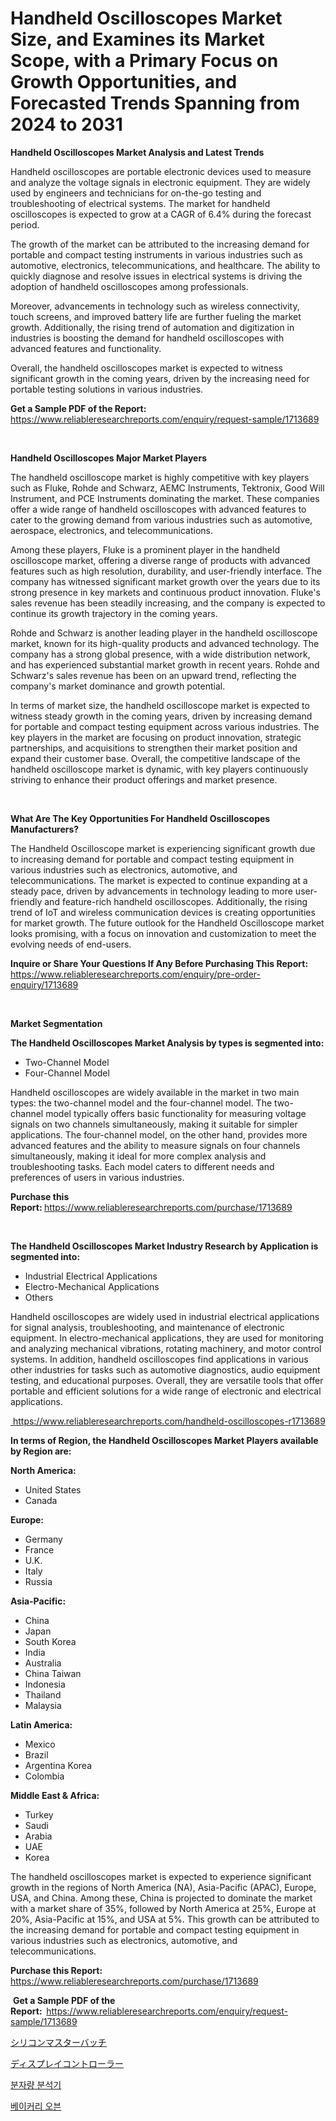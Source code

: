 <p><h1>Handheld Oscilloscopes Market Size, and Examines its Market Scope, with a Primary Focus on Growth Opportunities, and Forecasted Trends Spanning from 2024 to 2031</h1></p><p><strong>Handheld Oscilloscopes Market Analysis and Latest Trends</strong></p>
<p><p>Handheld oscilloscopes are portable electronic devices used to measure and analyze the voltage signals in electronic equipment. They are widely used by engineers and technicians for on-the-go testing and troubleshooting of electrical systems. The market for handheld oscilloscopes is expected to grow at a CAGR of 6.4% during the forecast period.</p><p>The growth of the market can be attributed to the increasing demand for portable and compact testing instruments in various industries such as automotive, electronics, telecommunications, and healthcare. The ability to quickly diagnose and resolve issues in electrical systems is driving the adoption of handheld oscilloscopes among professionals.</p><p>Moreover, advancements in technology such as wireless connectivity, touch screens, and improved battery life are further fueling the market growth. Additionally, the rising trend of automation and digitization in industries is boosting the demand for handheld oscilloscopes with advanced features and functionality.</p><p>Overall, the handheld oscilloscopes market is expected to witness significant growth in the coming years, driven by the increasing need for portable testing solutions in various industries.</p></p>
<p><strong>Get a Sample PDF of the Report:&nbsp;</strong> <a href="https://www.reliableresearchreports.com/enquiry/request-sample/1713689">https://www.reliableresearchreports.com/enquiry/request-sample/1713689</a></p>
<p>&nbsp;</p>
<p><strong>Handheld Oscilloscopes Major Market Players</strong></p>
<p><p>The handheld oscilloscope market is highly competitive with key players such as Fluke, Rohde and Schwarz, AEMC Instruments, Tektronix, Good Will Instrument, and PCE Instruments dominating the market. These companies offer a wide range of handheld oscilloscopes with advanced features to cater to the growing demand from various industries such as automotive, aerospace, electronics, and telecommunications.</p><p>Among these players, Fluke is a prominent player in the handheld oscilloscope market, offering a diverse range of products with advanced features such as high resolution, durability, and user-friendly interface. The company has witnessed significant market growth over the years due to its strong presence in key markets and continuous product innovation. Fluke's sales revenue has been steadily increasing, and the company is expected to continue its growth trajectory in the coming years.</p><p>Rohde and Schwarz is another leading player in the handheld oscilloscope market, known for its high-quality products and advanced technology. The company has a strong global presence, with a wide distribution network, and has experienced substantial market growth in recent years. Rohde and Schwarz's sales revenue has been on an upward trend, reflecting the company's market dominance and growth potential.</p><p>In terms of market size, the handheld oscilloscope market is expected to witness steady growth in the coming years, driven by increasing demand for portable and compact testing equipment across various industries. The key players in the market are focusing on product innovation, strategic partnerships, and acquisitions to strengthen their market position and expand their customer base. Overall, the competitive landscape of the handheld oscilloscope market is dynamic, with key players continuously striving to enhance their product offerings and market presence.</p></p>
<p>&nbsp;</p>
<p><strong>What Are The Key Opportunities For Handheld Oscilloscopes Manufacturers?</strong></p>
<p><p>The Handheld Oscilloscope market is experiencing significant growth due to increasing demand for portable and compact testing equipment in various industries such as electronics, automotive, and telecommunications. The market is expected to continue expanding at a steady pace, driven by advancements in technology leading to more user-friendly and feature-rich handheld oscilloscopes. Additionally, the rising trend of IoT and wireless communication devices is creating opportunities for market growth. The future outlook for the Handheld Oscilloscope market looks promising, with a focus on innovation and customization to meet the evolving needs of end-users.</p></p>
<p><strong>Inquire or Share Your Questions If Any Before Purchasing This Report:</strong> <a href="https://www.reliableresearchreports.com/enquiry/pre-order-enquiry/1713689">https://www.reliableresearchreports.com/enquiry/pre-order-enquiry/1713689</a></p>
<p>&nbsp;</p>
<p><strong>Market Segmentation</strong></p>
<p><strong>The Handheld Oscilloscopes Market Analysis by types is segmented into:</strong></p>
<p><ul><li>Two-Channel Model</li><li>Four-Channel Model</li></ul></p>
<p><p>Handheld oscilloscopes are widely available in the market in two main types: the two-channel model and the four-channel model. The two-channel model typically offers basic functionality for measuring voltage signals on two channels simultaneously, making it suitable for simpler applications. The four-channel model, on the other hand, provides more advanced features and the ability to measure signals on four channels simultaneously, making it ideal for more complex analysis and troubleshooting tasks. Each model caters to different needs and preferences of users in various industries.</p></p>
<p><strong>Purchase this Report:&nbsp;</strong><a href="https://www.reliableresearchreports.com/purchase/1713689">https://www.reliableresearchreports.com/purchase/1713689</a></p>
<p>&nbsp;</p>
<p><strong>The Handheld Oscilloscopes Market Industry Research by Application is segmented into:</strong></p>
<p><ul><li>Industrial Electrical Applications</li><li>Electro-Mechanical Applications</li><li>Others</li></ul></p>
<p><p>Handheld oscilloscopes are widely used in industrial electrical applications for signal analysis, troubleshooting, and maintenance of electronic equipment. In electro-mechanical applications, they are used for monitoring and analyzing mechanical vibrations, rotating machinery, and motor control systems. In addition, handheld oscilloscopes find applications in various other industries for tasks such as automotive diagnostics, audio equipment testing, and educational purposes. Overall, they are versatile tools that offer portable and efficient solutions for a wide range of electronic and electrical applications.</p></p>
<p><a href="https://www.reliableresearchreports.com/handheld-oscilloscopes-r1713689">&nbsp;https://www.reliableresearchreports.com/handheld-oscilloscopes-r1713689</a></p>
<p><strong>In terms of Region, the Handheld Oscilloscopes Market Players available by Region are:</strong></p>
<p>
    <p> <strong> North America: </strong>
        <ul>
            <li>United States</li>
            <li>Canada</li>
        </ul>
        </p> 
    <p> <strong> Europe: </strong>
        <ul>
            <li>Germany</li>
            <li>France</li>
            <li>U.K.</li>
            <li>Italy</li>
            <li>Russia</li>
        </ul>
        </p> 
    <p> <strong> Asia-Pacific: </strong>
        <ul>
            <li>China</li>
            <li>Japan</li>
            <li>South Korea</li>
            <li>India</li>
            <li>Australia</li>
            <li>China Taiwan</li>
            <li>Indonesia</li>
            <li>Thailand</li>
            <li>Malaysia</li>
        </ul>
        </p> 
    <p> <strong> Latin America: </strong>
        <ul>
            <li>Mexico</li>
            <li>Brazil</li>
            <li>Argentina Korea</li>
            <li>Colombia</li>
        </ul>
        </p> 
    <p> <strong> Middle East & Africa: </strong>
        <ul>
            <li>Turkey</li>
            <li>Saudi</li>
            <li>Arabia</li>
            <li>UAE</li>
            <li>Korea</li>
        </ul>
    </p>
    </p>
<p><p>The handheld oscilloscopes market is expected to experience significant growth in the regions of North America (NA), Asia-Pacific (APAC), Europe, USA, and China. Among these, China is projected to dominate the market with a market share of 35%, followed by North America at 25%, Europe at 20%, Asia-Pacific at 15%, and USA at 5%. This growth can be attributed to the increasing demand for portable and compact testing equipment in various industries such as electronics, automotive, and telecommunications.</p></p>
<p><strong>Purchase this Report: </strong><a href="https://www.reliableresearchreports.com/purchase/1713689">https://www.reliableresearchreports.com/purchase/1713689</a></p>
<p>&nbsp;<strong>Get a Sample PDF of the Report:&nbsp;&nbsp;</strong><a href="https://www.reliableresearchreports.com/enquiry/request-sample/1713689">https://www.reliableresearchreports.com/enquiry/request-sample/1713689</a></p>
<p><strong></strong></p>
<p><p><a href="https://medium.com/@horaceogisich78/%E3%82%B7%E3%83%AA%E3%82%B3%E3%83%BC%E3%83%B3%E3%83%9E%E3%82%B9%E3%82%BF%E3%83%BC%E3%83%90%E3%83%83%E3%83%81%E5%B8%82%E5%A0%B4-%E7%AB%B6%E4%BA%89%E5%88%86%E6%9E%90-%E5%B8%82%E5%A0%B4%E3%83%88%E3%83%AC%E3%83%B3%E3%83%89-2031%E5%B9%B4%E3%81%BE%E3%81%A7%E3%81%AE%E4%BA%88%E6%B8%AC-03a81ad4488f">シリコンマスターバッチ</a></p><p><a href="https://medium.com/@rocklobster885/%E3%83%87%E3%82%A3%E3%82%B9%E3%83%97%E3%83%AC%E3%82%A4%E3%82%B3%E3%83%B3%E3%83%88%E3%83%AD%E3%83%BC%E3%83%A9%E3%83%BC%E5%B8%82%E5%A0%B4%E3%81%AE%E5%B1%95%E6%9C%9B-%E7%94%A3%E6%A5%AD%E6%A6%82%E8%A6%81%E3%81%A8%E4%BA%88%E6%B8%AC-2024%E5%B9%B4%E3%81%8B%E3%82%892031%E5%B9%B4-05579824326f">ディスプレイコントローラー</a></p><p><a href="https://medium.com/@marymorgan1939/%EB%B6%84%EC%9E%90%EB%9F%89-%EB%B6%84%EC%84%9D%EA%B8%B0-%EC%8B%9C%EC%9E%A5-%EC%A0%84%EB%A7%9D-%EC%82%B0%EC%97%85-%EA%B0%9C%EC%9A%94%EC%99%80-%EC%98%88%EC%B8%A1-2024%EB%85%84%EB%B6%80%ED%84%B0-2031%EB%85%84%EA%B9%8C%EC%A7%80-9dcba18756e0">분자량 분석기</a></p><p><a href="https://medium.com/@ralphyjames/%EC%A0%9C%EB%B9%B5%EC%9A%A9-%EC%98%A4%EB%B8%90-%EC%8B%9C%EC%9E%A5-%EB%B6%84%EC%84%9D-%EB%B0%8F-2024%EB%85%84%EB%B6%80%ED%84%B0-2031%EB%85%84%EA%B9%8C%EC%A7%80%EC%9D%98-%ED%81%AC%EA%B8%B0-%EC%98%88%EC%B8%A1-ce1f2b58bd97">베이커리 오븐</a></p></p>